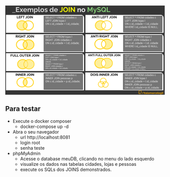 
![alt text](image.png)

## Para testar
- Execute o docker composer
    - docker-compose up -d     
- Abra o seu navegador
    - url http://localhost:8081
    - login root
    - senha teste
- phpMyAdmin
    - Acesse o database meuDB, clicando no menu do lado esquerdo
    - visualize os dados nas tabelas cidades, lojas e pessoas
    - execute os SQLs dos JOINS demonstrados.